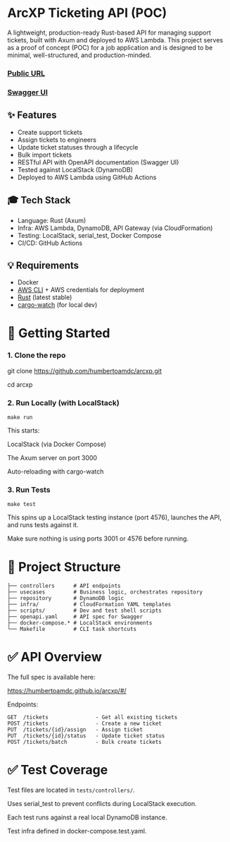 ArcXP Ticketing API (POC)
===
A lightweight, production-ready Rust-based API for managing support tickets,
built with Axum and deployed to AWS Lambda. This project serves as a proof of
concept (POC) for a job application and is designed to be minimal, well-structured,
and production-minded.

### [Public URL](https://arcxp.humbertotech.com)

### [Swagger UI](https://humbertoamdc.github.io/arcxp/#/)

✨ Features
---

* Create support tickets
* Assign tickets to engineers
* Update ticket statuses through a lifecycle
* Bulk import tickets
* RESTful API with OpenAPI documentation (Swagger UI)
* Tested against LocalStack (DynamoDB)
* Deployed to AWS Lambda using GitHub Actions

🎓 Tech Stack
---

* Language: Rust (Axum)
* Infra: AWS Lambda, DynamoDB, API Gateway (via CloudFormation)
* Testing: LocalStack, serial_test, Docker Compose
* CI/CD: GitHub Actions

💡 Requirements
---

- Docker
- [AWS CLI](https://aws.amazon.com/cli/) + AWS credentials for deployment
- [Rust](https://www.rust-lang.org/tools/install) (latest stable)
- [cargo-watch](https://crates.io/crates/cargo-watch) (for local dev)

🚀 Getting Started
===

### 1. Clone the repo

git clone https://github.com/humbertoamdc/arcxp.git

cd arcxp

### 2. Run Locally (with LocalStack)

`make run`

This starts:

LocalStack (via Docker Compose)

The Axum server on port 3000

Auto-reloading with cargo-watch

### 3. Run Tests

`make test`

This spins up a LocalStack testing instance (port 4576), launches the API, and runs tests against it.

Make sure nothing is using ports 3001 or 4576 before running.

🚧 Project Structure
===

```
├── controllers      # API endpoints
├── usecases         # Business logic, orchestrates repository
├── repository       # DynamoDB logic
├── infra/           # CloudFormation YAML templates
├── scripts/         # Dev and test shell scripts
├── openapi.yaml     # API spec for Swagger
├── docker-compose.* # LocalStack environments
└── Makefile         # CLI task shortcuts
```

✅ API Overview
===
The full spec is available here:

https://humbertoamdc.github.io/arcxp/#/

Endpoints:

```
GET  /tickets               - Get all existing tickets
POST /tickets               - Create a new ticket
PUT  /tickets/{id}/assign   - Assign ticket
PUT  /tickets/{id}/status   - Update ticket status
POST /tickets/batch         - Bulk create tickets
```

✅ Test Coverage
===
Test files are located in `tests/controllers/`.

Uses serial_test to prevent conflicts during LocalStack execution.

Each test runs against a real local DynamoDB instance.

Test infra defined in docker-compose.test.yaml.
